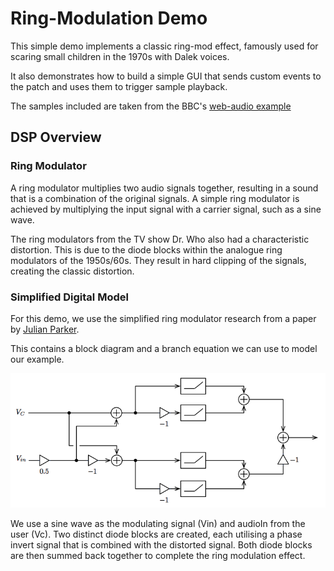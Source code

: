 # Ring-Modulation Demo

This simple demo implements a classic ring-mod effect, famously used for scaring small children in the 1970s with Dalek voices.

It also demonstrates how to build a simple GUI that sends custom events to the patch and uses them to trigger sample playback.

The samples included are taken from the BBC's [web-audio example](https://github.com/bbc/webaudio.prototyping.bbc.co.uk/tree/master/ring-modulator)

## DSP Overview

### Ring Modulator

A ring modulator multiplies two audio signals together, resulting in a sound that is a combination of the original signals. A simple ring modulator is achieved by multiplying the input signal with a carrier signal, such as a sine wave.

The ring modulators from the TV show Dr. Who also had a characteristic distortion. This is due to the diode blocks within the analogue ring modulators of the 1950s/60s. They result in hard clipping of the signals, creating the classic distortion.

### Simplified Digital Model

For this demo, we use the simplified ring modulator research from a paper by [Julian Parker](http://recherche.ircam.fr/pub/dafx11/Papers/66_e.pdf).

This contains a block diagram and a branch equation we can use to model our example.

![Block Diagram for the Ring Modulator](blockDiagram.png)

We use a sine wave as the modulating signal (Vin) and audioIn from the user (Vc). Two distinct diode blocks are created, each utilising a phase invert signal that is combined with the distorted signal. Both diode blocks are then summed back together to complete the ring modulation effect.
